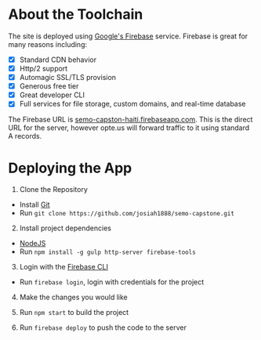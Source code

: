 # About the Toolchain

The site is deployed using [Google's Firebase](https://firebase.google.com/) service. Firebase is great for many reasons including:

- [x] Standard CDN behavior
- [x] Http/2 support
- [x] Automagic SSL/TLS provision
- [x] Generous free tier
- [x] Great developer CLI
- [x] Full services for file storage, custom domains, and real-time database

The Firebase URL is [semo-capston-haiti.firebaseapp.com](https://semo-capston-haiti.firebaseapp.com/). This is the direct URL for the server, however opte.us will forward traffic to it using standard A records. 

# Deploying the App

1. Clone the Repository
 - Install [Git](https://git-scm.com/)
 - Run `git clone https://github.com/josiah1888/semo-capstone.git`
 
2. Install project dependencies
 - [NodeJS](https://nodejs.org/en/download/)
 - Run `npm install -g gulp http-server firebase-tools`
 
3. Login with the [Firebase CLI](https://firebase.google.com/docs/cli/)
 - Run `firebase login`, login with credentials for the project
 
4. Make the changes you would like

5. Run `npm start` to build the project

6. Run `firebase deploy` to push the code to the server

